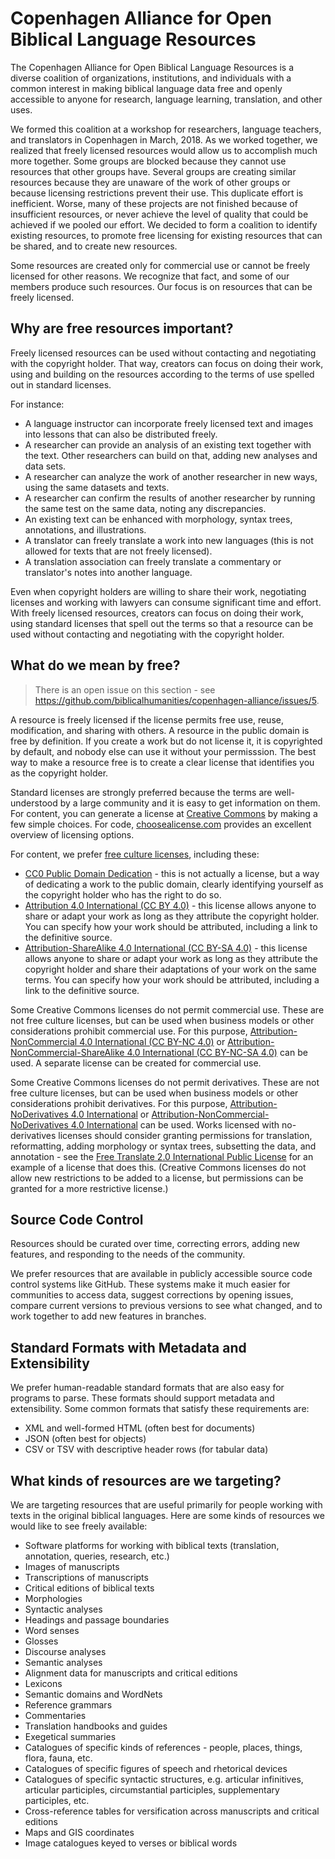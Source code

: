 #  Copenhagen Alliance for Open Biblical Language Resources

The Copenhagen Alliance for Open Biblical Language Resources is a diverse coalition of organizations, institutions, and individuals with a common interest in making biblical language data free and openly accessible to anyone for research, language learning, translation, and other uses.

We formed this coalition at a workshop for researchers, language teachers, and translators in Copenhagen in March, 2018.  As we worked together, we realized that freely licensed resources would allow us to accomplish much more together. Some groups are blocked because they cannot use resources that other groups have. Several groups are creating similar resources because they are unaware of the work of other groups or because licensing restrictions prevent their use. This duplicate effort is inefficient.  Worse, many of these projects are not finished because of insufficient resources, or never achieve the level of quality that could be achieved if we pooled our effort.  We decided to form a coalition to identify existing resources, to promote free licensing for existing resources that can be shared, and to create new resources.

Some resources are created only for commercial use or cannot be freely licensed for other reasons.  We recognize that fact, and some of our members produce such resources. Our focus is on resources that can be freely licensed.

## Why are free resources important?

Freely licensed resources can be used without contacting and negotiating with the copyright holder. That way, creators can focus on doing their work, using and building on the resources according to the terms of use spelled out in standard licenses. 

For instance:

- A language instructor can incorporate freely licensed text and images into lessons that can also be distributed freely.
- A researcher can provide an analysis of an existing text together with the text.  Other researchers can build on that, adding new analyses and data sets.
- A researcher can analyze the work of another researcher in new ways, using the same datasets and texts.
- A researcher can confirm the results of another researcher by running the same test on the same data, noting any discrepancies.
- An existing text can be enhanced with morphology, syntax trees, annotations, and illustrations.
- A translator can freely translate a work into new languages (this is not allowed for texts that are not freely licensed).
- A translation association can freely translate a commentary or translator's notes into another language.

Even when copyright holders are willing to share their work, negotiating licenses and working with lawyers can consume significant time and effort.  With freely licensed resources, creators can focus on doing their work, using standard licenses that spell out the terms so that a resource can be used without contacting and negotiating with the copyright holder.

## What do we mean by free?

> There is an open issue on this section - see https://github.com/biblicalhumanities/copenhagen-alliance/issues/5.

A resource is freely licensed if the license permits free use, reuse, modification, and sharing with others. A resource in the public domain is free by definition.  If you create a work but do not license it, it is copyrighted by default, and nobody else can use it without your permisssion.  The best way to make a resource free is to create a clear license that identifies you as the copyright holder.

Standard licenses are strongly preferred because the terms are well-understood by a large community and it is easy to get information on them. For content, you can generate a license at [Creative Commons](https://creativecommons.org/choose/) by making a few simple choices. For code, [choosealicense.com](https://choosealicense.com) provides an excellent overview of licensing options.

For content, we prefer [free culture licenses](https://creativecommons.org/share-your-work/public-domain/freeworks/), including these:

- [CC0 Public Domain Dedication](https://creativecommons.org/publicdomain/zero/1.0/) - this is not actually a license, but a way of dedicating a work to the public domain, clearly identifying yourself as the copyright holder who has the right to do so.
- [Attribution 4.0 International (CC BY 4.0)](https://creativecommons.org/licenses/by/4.0/) - this license allows anyone to share or adapt your work as long as they attribute the copyright holder. You can specify how your work should be attributed, including a link to the definitive source.
- [Attribution-ShareAlike 4.0 International (CC BY-SA 4.0)](https://creativecommons.org/licenses/by-sa/4.0/) - this license allows anyone to share or adapt your work as long as they attribute the copyright holder and share their adaptations of your work on the same terms. You can specify how your work should be attributed, including a link to the definitive source.

Some Creative Commons licenses do not permit commercial use. These are not free culture licenses, but can be used when business models or other considerations prohibit commercial use. For this purpose, [Attribution-NonCommercial 4.0 International (CC BY-NC 4.0)](https://creativecommons.org/licenses/by-nc/4.0/) or [Attribution-NonCommercial-ShareAlike 4.0 International (CC BY-NC-SA 4.0)](https://creativecommons.org/licenses/by-nc-sa/4.0/) can be used.  A separate license can be created for commercial use.

Some Creative Commons licenses do not permit derivatives.  These are not free culture licenses, but can be used when business models or other considerations prohibit derivatives. For this purpose, [Attribution-NoDerivatives 4.0 International](http://creativecommons.org/licenses/by-nd/4.0/) or [Attribution-NonCommercial-NoDerivatives 4.0 International](http://creativecommons.org/licenses/by-nc-nd/4.0/) can be used. Works licensed with no-derivatives licenses should consider granting permissions for translation, reformatting, adding morphology or syntax trees, subsetting the data, and annotation - see the [Free Translate 2.0 International Public License](https://unfoldingword.org/freetranslate/)  for an example of a license that does this. (Creative Commons licenses do not allow new restrictions to be added to a license, but permissions can be granted for a more restrictive license.)

## Source Code Control

Resources should be curated over time, correcting errors, adding new features, and responding to the needs of the community.

We prefer resources that are available in publicly accessible source code control systems like GitHub. These systems make it much easier for communities to access data, suggest corrections by opening issues, compare current versions to previous versions to see what changed, and to work together to add new features in branches.

## Standard Formats with Metadata and Extensibility

We prefer human-readable standard formats that are also easy for programs to parse. These formats should support metadata and extensibility.  Some common formats that satisfy these requirements are:

- XML and well-formed HTML (often best for documents)
- JSON (often best for objects)
- CSV or TSV with descriptive header rows (for tabular data)

## What kinds of resources are we targeting?

We are targeting resources that are useful primarily for people working with texts in the original biblical languages. Here are some kinds of resources we would like to see freely available:

- Software platforms for working with biblical texts (translation, annotation, queries, research, etc.)
- Images of manuscripts
- Transcriptions of manuscripts
- Critical editions of biblical texts
- Morphologies
- Syntactic analyses
- Headings and passage boundaries
- Word senses
- Glosses
- Discourse analyses
- Semantic analyses
- Alignment data for manuscripts and critical editions
- Lexicons
- Semantic domains and WordNets
- Reference grammars
- Commentaries
- Translation handbooks and guides
- Exegetical summaries
- Catalogues of specific kinds of references - people, places, things, flora, fauna, etc.
- Catalogues of specific figures of speech and rhetorical devices
- Catalogues of specific syntactic structures, e.g. articular infinitives, articular participles, circumstantial participles, supplementary participles, etc.
- Cross-reference tables for versification across manuscripts and critical editions
- Maps and GIS coordinates
- Image catalogues keyed to verses or biblical words
